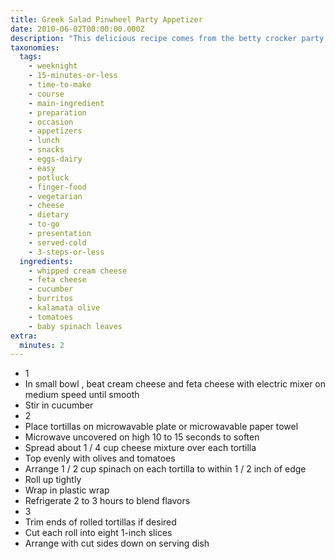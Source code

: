 ```yaml
---
title: Greek Salad Pinwheel Party Appetizer
date: 2010-06-02T00:00:00.000Z
description: "This delicious recipe comes from the betty crocker party food cookbook. it is a really yummy appetizer that is addictive and makes a super presentation with the dark colored olives and colorful red tomatoes. the spinach gives it great crunch. it is a different twist on the usual pinwheels.\r\npreparation time includes chill time. hope you like it as much as my family and guests have. enjoy! chefdlh"
taxonomies:
  tags:
    - weeknight
    - 15-minutes-or-less
    - time-to-make
    - course
    - main-ingredient
    - preparation
    - occasion
    - appetizers
    - lunch
    - snacks
    - eggs-dairy
    - easy
    - potluck
    - finger-food
    - vegetarian
    - cheese
    - dietary
    - to-go
    - presentation
    - served-cold
    - 3-steps-or-less
  ingredients:
    - whipped cream cheese
    - feta cheese
    - cucumber
    - burritos
    - kalamata olive
    - tomatoes
    - baby spinach leaves
extra:
  minutes: 2
---
```

 - 1
 - In small bowl , beat cream cheese and feta cheese with electric mixer on medium speed until smooth
 - Stir in cucumber
 - 2
 - Place tortillas on microwavable plate or microwavable paper towel
 - Microwave uncovered on high 10 to 15 seconds to soften
 - Spread about 1 / 4 cup cheese mixture over each tortilla
 - Top evenly with olives and tomatoes
 - Arrange 1 / 2 cup spinach on each tortilla to within 1 / 2 inch of edge
 - Roll up tightly
 - Wrap in plastic wrap
 - Refrigerate 2 to 3 hours to blend flavors
 - 3
 - Trim ends of rolled tortillas if desired
 - Cut each roll into eight 1-inch slices
 - Arrange with cut sides down on serving dish
